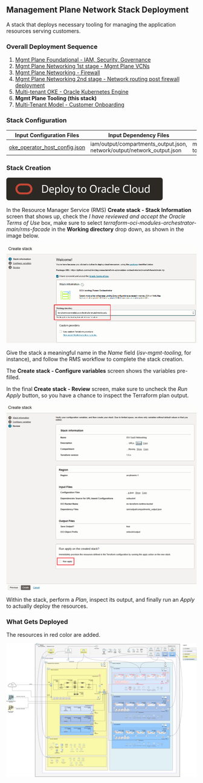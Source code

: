 ## Management Plane Network Stack Deployment

A stack that deploys necessary tooling for managing the application resources serving customers.

### Overall Deployment Sequence

1. [Mgmt Plane Foundational - IAM, Security, Governance](./MPLANE-FOUNDATIONAL.md)
2. [Mgmt Plane Networking 1st stage - Mgmt Plane VCNs](./MPLANE-NETWORKING.md#stage1)
3. [Mgmt Plane Networking - Firewall](./MPLANE-FIREWALL.md)
4. [Mgmt Plane Networking 2nd stage - Network routing post firewall deployment](./MPLANE-NETWORKING.md#stage2)
5. [Multi-tenant OKE - Oracle Kubernetes Engine](./MT-SHARED-OKE.md)
6. **Mgmt Plane Tooling (this stack)**
7. [Multi-Tenant Model - Customer Onboarding](./MT-CUSTOMER-ONBOARDING.md)

### Stack Configuration

Input Configuration Files | Input Dependency Files | Generated Output
--------------------------|------------------------|------------------
[oke_operator_host_config.json](../mgmt-plane/tooling/oke_operator_host_config.json) | iam/output/compartments_output.json, network/output/network_output.json | mgmt-plane-tooling/output/instances_output.json

### Stack Creation

[![Deploy_To_OCI](../../design/images/DeployToOCI.svg)](https://cloud.oracle.com/resourcemanager/stacks/create?zipUrl=https://github.com/oci-landing-zones/terraform-oci-modules-orchestrator/archive/refs/heads/main.zip&zipUrlVariables={"input_config_files_urls":"https://raw.githubusercontent.com/oci-landing-zones/oci-landing-zone-operating-entities/refs/heads/multi-tenant-pattern/blueprints/multi-oe/service-providers/runtime/mgmt-plane/tooling/oke_operator_host_config.json","url_dependency_source_oci_bucket":"isv-terraform-runtime-bucket","url_dependency_source":"ocibucket","url_dependency_source_oci_objects":"iam/output/compartments_output.json,network/output/network_output.json","save_output":true,"oci_object_prefix":"mgmt-plane-tooling/output"})

In the Resource Manager Service (RMS) **Create stack - Stack Information** screen that shows up, check the *I have reviewed and accept the Oracle Terms of Use* box, make sure to select *terraform-oci-modules-orchestrator-main/rms-facade* in the **Working directory** drop down, as shown in the image below. 

![Working_directory](../../design/images/orchestrator-working-dir.png)

Give the stack a meaningful name in the *Name* field (*isv-mgmt-tooling*, for instance), and follow the RMS workflow to complete the stack creation. 

The **Create stack - Configure variables** screen shows the variables pre-filled.

In the final **Create stack - Review** screen, make sure to uncheck the *Run Apply* button, so you have a chance to inspect the Terraform plan output.

![Run_Apply_Disabled](../../design/images/orchestrator-run-apply-disabled.png)

Within the stack, perform a *Plan*, inspect its output, and finally run an *Apply* to actually deploy the resources.

### What Gets Deployed

The resources in red color are added.

![shared-mt](../../design/images/shared-mt.png)
